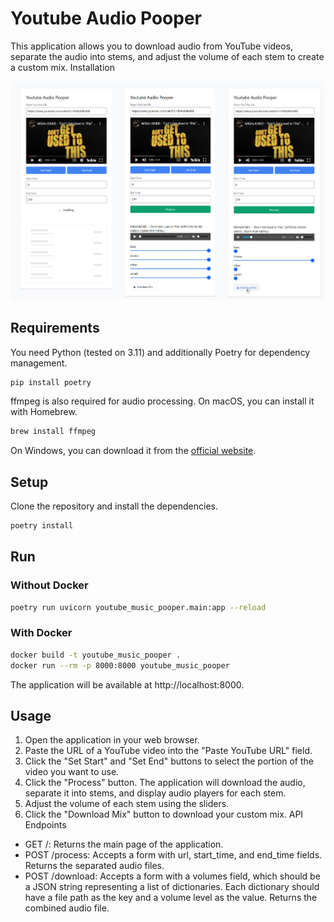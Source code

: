 # Youtube Audio Pooper

This application allows you to download audio from YouTube videos, separate the audio into stems, and adjust the volume of each stem to create a custom mix.
Installation

![youtube_pooper.jpg](doc/youtube_pooper.jpg)

## Requirements

You need Python (tested on 3.11) and additionally Poetry for dependency management.

```bash
pip install poetry
```

ffmpeg is also required for audio processing. On macOS, you can install it with Homebrew.

```bash
brew install ffmpeg
```

On Windows, you can download it from the [official website](https://ffmpeg.org/download.html).

## Setup

Clone the repository and install the dependencies.

```bash
poetry install
```

## Run

### Without Docker

```bash
poetry run uvicorn youtube_music_pooper.main:app --reload
```

### With Docker

```bash
docker build -t youtube_music_pooper .
docker run --rm -p 8000:8000 youtube_music_pooper
```


The application will be available at http://localhost:8000.


## Usage

1. Open the application in your web browser.
2. Paste the URL of a YouTube video into the "Paste YouTube URL" field.
3. Click the "Set Start" and "Set End" buttons to select the portion of the video you want to use.
4. Click the "Process" button. The application will download the audio, separate it into stems, and display audio players for each stem.
5. Adjust the volume of each stem using the sliders.
6. Click the "Download Mix" button to download your custom mix.
API Endpoints

- GET /: Returns the main page of the application.
- POST /process: Accepts a form with url, start_time, and end_time fields. Returns the separated audio files.
- POST /download: Accepts a form with a volumes field, which should be a JSON string representing a list of dictionaries. Each dictionary should have a file path as the key and a volume level as the value. Returns the combined audio file.
